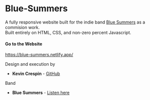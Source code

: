 # Blue-Summers

A fully responsive website built for the indie band [Blue Summers](https://bluesummers.bandcamp.com/) as a commision work.</br>
Built entirely on HTML, CSS, and non-zero percent Javascript.<br>

#### Go to the Website
https://blue-summers.netlify.app/

Design and execution by

* **Kevin Crespin** - [GitHub](https://github.com/KevinCrespin)

Band

* **Blue Summers** - [Listen here](https://bluesummers.bandcamp.com/)
